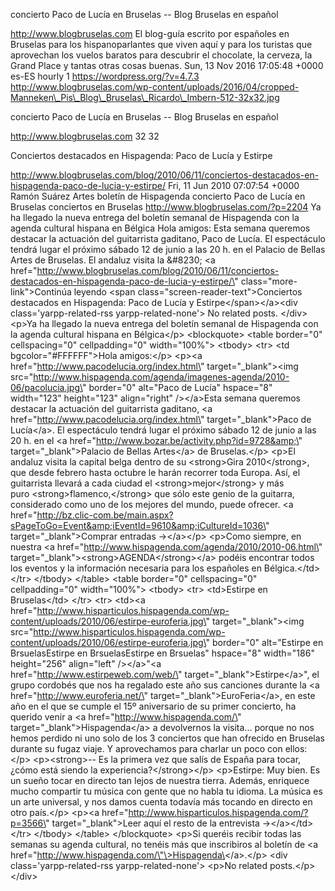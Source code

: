 concierto Paco de Lucía en Bruselas -- Blog Bruselas en español

http://www.blogbruselas.com El blog-guía escrito por españoles en
Bruselas para los hispanoparlantes que viven aquí y para los turistas
que aprovechan los vuelos baratos para descubrir el chocolate, la
cerveza, la Grand Place y tantas otras cosas buenas. Sun, 13 Nov 2016
17:05:48 +0000 es-ES hourly 1 https://wordpress.org/?v=4.7.3
http://www.blogbruselas.com/wp-content/uploads/2016/04/cropped-Manneken\_Pis\_Blog\_Bruselas\_Ricardo\_Imbern-512-32x32.jpg

concierto Paco de Lucía en Bruselas -- Blog Bruselas en español

http://www.blogbruselas.com 32 32

Conciertos destacados en Hispagenda: Paco de Lucía y Estirpe

http://www.blogbruselas.com/blog/2010/06/11/conciertos-destacados-en-hispagenda-paco-de-lucia-y-estirpe/
Fri, 11 Jun 2010 07:07:54 +0000 Ramón Suárez Artes boletín de Hispagenda
concierto Paco de Lucía en Bruselas conciertos en Bruselas
http://www.blogbruselas.com/?p=2204 Ya ha llegado la nueva entrega del
boletín semanal de Hispagenda con la agenda cultural hispana en Bélgica
Hola amigos: Esta semana queremos destacar la actuación del guitarrista
gaditano, Paco de Lucía. El espectáculo tendrá lugar el próximo
sábado 12 de junio a las 20 h. en el Palacio de Bellas Artes de
Bruselas. El andaluz visita la &\#8230; \<a
href=\"http://www.blogbruselas.com/blog/2010/06/11/conciertos-destacados-en-hispagenda-paco-de-lucia-y-estirpe/\"
class=\"more-link\"\>Continúa leyendo \<span
class=\"screen-reader-text\"\>Conciertos destacados en Hispagenda: Paco
de Lucía y Estirpe\</span\>\</a\>\<div class=\'yarpp-related-rss
yarpp-related-none\'\> No related posts. \</div\> \<p\>Ya ha llegado la
nueva entrega del boletín semanal de Hispagenda con la agenda cultural
hispana en Bélgica\</p\> \<blockquote\> \<table border=\"0\"
cellspacing=\"0\" cellpadding=\"0\" width=\"100%\"\> \<tbody\> \<tr\>
\<td bgcolor=\"\#FFFFFF\"\>Hola amigos:\</p\> \<p\>\<a
href=\"http://www.pacodelucia.org/index.html\" target=\"\_blank\"\>\<img
src=\"http://www.hispagenda.com/agenda/imagenes-agenda/2010-06/pacolucia.jpg\"
border=\"0\" alt=\"Paco de Lucía\" hspace=\"8\" width=\"123\"
height=\"123\" align=\"right\" /\>\</a\>Esta semana queremos destacar la
actuación del guitarrista gaditano, \<a
href=\"http://www.pacodelucia.org/index.html\" target=\"\_blank\"\>Paco
de Lucía\</a\>. El espectáculo tendrá lugar el próximo sábado 12 de
junio a las 20 h. en el \<a
href=\"http://www.bozar.be/activity.php?id=9728&amp;\"
target=\"\_blank\"\>Palacio de Bellas Artes\</a\> de Bruselas.\</p\>
\<p\>El andaluz visita la capital belga dentro de su \<strong\>Gira
2010\</strong\>, que desde febrero hasta octubre le harán recorrer toda
Europa. Así, el guitarrista llevará a cada ciudad
el \<strong\>mejor\</strong\> y más puro \<strong\>flamenco,\</strong\>
que sólo este genio de la guitarra, considerado como uno de los mejores
del mundo, puede ofrecer. \<a
href=\"http://bz.clic-com.be/main.aspx?sPageToGo=Event&amp;iEventId=9610&amp;iCultureId=1036\"
target=\"\_blank\"\>Comprar entradas →\</a\>\</p\> \<p\>Como siempre, en
nuestra \<a href=\"http://www.hispagenda.com/agenda/2010/2010-06.html\"
target=\"\_blank\"\>\<strong\>AGENDA\</strong\>\</a\> podéis encontrar
todos los eventos y la información necesaria para los españoles en
Bélgica.\</td\> \</tr\> \</tbody\> \</table\> \<table border=\"0\"
cellspacing=\"0\" cellpadding=\"0\" width=\"100%\"\> \<tbody\> \<tr\>
\<td\>Estirpe en Bruselas\</td\> \</tr\> \<tr\> \<td\>\<a
href=\"http://www.hisparticulos.hispagenda.com/wp-content/uploads/2010/06/estirpe-euroferia.jpg\"
target=\"\_blank\"\>\<img
src=\"http://www.hisparticulos.hispagenda.com/wp-content/uploads/2010/06/estirpe-euroferia.jpg\"
border=\"0\" alt=\"Estirpe en BrsuelasEstirpe en BrsuelasEstirpe en
Brsuelas\" hspace=\"8\" width=\"186\" height=\"256\" align=\"left\"
/\>\</a\>"\<a href=\"http://www.estirpeweb.com/web/\"
target=\"\_blank\"\>Estirpe\</a\>", el grupo cordobés que nos ha
regalado este año sus canciones durante la \<a
href=\"http://www.euroferia.net/\" target=\"\_blank\"\>EuroFeria\</a\>,
en este año en el que se cumple el 15º aniversario de su primer
concierto, ha querido venir a \<a href=\"http://www.hispagenda.com/\"
target=\"\_blank\"\>Hispagenda\</a\> a devolvernos la visita... porque
no nos hemos perdido ni uno solo de los 3 conciertos que han ofrecido en
Bruselas durante su fugaz viaje. Y aprovechamos para charlar un poco con
ellos:\</p\> \<p\>\<strong\>-- Es la primera vez que salís de España
para tocar, ¿cómo está siendo la experiencia?\</strong\>\</p\>
\<p\>Estirpe: Muy bien. Es un sueño tocar en directo tan lejos de
nuestra tierra. Además, enriquece mucho compartir tu música con gente
que no habla tu idioma. La música es un arte universal, y nos damos
cuenta todavía más tocando en directo en otro país.\</p\> \<p\>\<a
href=\"http://www.hisparticulos.hispagenda.com/?p=3566\"
target=\"\_blank\"\>Leer aquí el resto de la entrevista →\</a\>\</td\>
\</tr\> \</tbody\> \</table\> \</blockquote\> \<p\>Si queréis recibir
todas las semanas su agenda cultural, no tenéis más que inscribiros al
boletín de \<a
href=\"http://www.hispagenda.com/\"\>Hispagenda\</a\>.\</p\> \<div
class=\'yarpp-related-rss yarpp-related-none\'\> \<p\>No related
posts.\</p\> \</div\>
